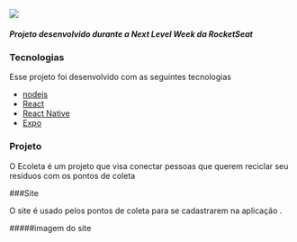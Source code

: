 ![](https://user-images.githubusercontent.com/38081852/83580830-6f63e200-a513-11ea-9a27-0a109ec1e4d0.png)

##### Projeto desenvolvido durante a Next Level Week da RocketSeat 

### Tecnologias
Esse projeto foi desenvolvido com as seguintes tecnologias

- [nodejs](https://nodejs.org/en/)
- [React](https://reactjs.org/)
- [React Native](https://facebook.github.io/react-native/)
- [Expo ](https://expo.io/)

### Projeto
O Ecoleta é um projeto que visa conectar pessoas que querem reciclar seu resíduos com os pontos de coleta 

###Site

O site é usado pelos pontos de coleta para se cadastrarem na aplicação . 

#####imagem do site